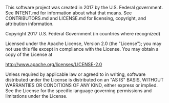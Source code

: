 This software project was created in 2017 by the U.S. Federal government.
See INTENT.md for information about what that means. See CONTRIBUTORS.md and
LICENSE.md for licensing, copyright, and attribution information.

Copyright 2017 U.S. Federal Government (in countries where recognized)

Licensed under the Apache License, Version 2.0 (the "License");
you may not use this file except in compliance with the License.
You may obtain a copy of the License at

   http://www.apache.org/licenses/LICENSE-2.0

Unless required by applicable law or agreed to in writing, software
distributed under the License is distributed on an "AS IS" BASIS,
WITHOUT WARRANTIES OR CONDITIONS OF ANY KIND, either express or implied.
See the License for the specific language governing permissions and
limitations under the License.